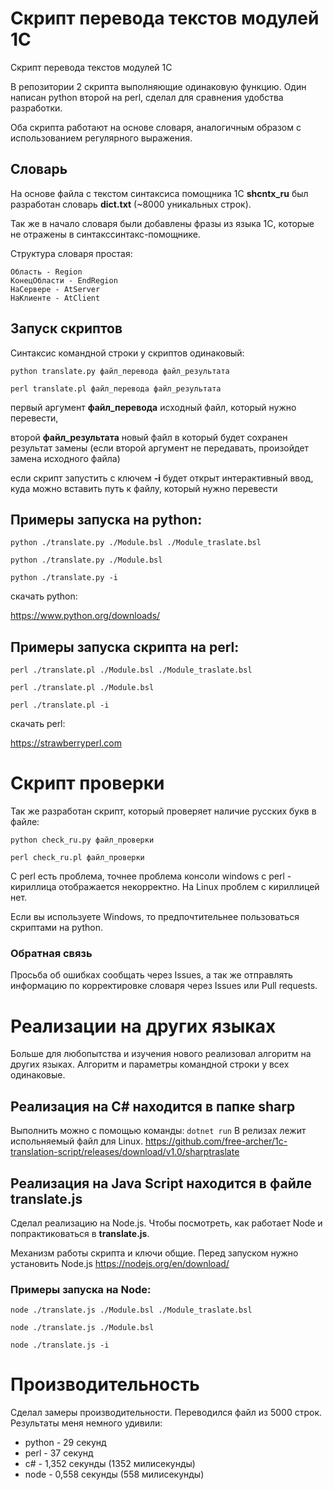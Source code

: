# Скрипт перевода текстов модулей 1С
Скрипт перевода текстов модулей 1С

В репозитории 2 скрипта выполняющие одинаковую функцию. Один написан python второй на perl, сделал для сравнения удобства разработки.

Оба скрипта работают на основе словаря, аналогичным образом с использованием регулярного выражения.

## Словарь
На основе файла с текстом синтаксиса помощника 1С **shcntx_ru** был разработан словарь **dict.txt** (~8000 уникальных строк).

Так же в начало словаря были добавлены фразы из языка 1С, которые не отражены в синтакссинтакс-помощнике.

Структура словаря простая:
```
Область - Region
КонецОбласти - EndRegion
НаСервере - AtServer
НаКлиенте - AtClient
```

## Запуск скриптов
Синтаксис командной строки у скриптов одинаковый:

`python translate.py файл_перевода файл_результата`

`perl translate.pl файл_перевода файл_результата`

первый аргумент **файл_перевода** исходный файл, который нужно перевести,

второй **файл_результата** новый файл в который будет сохранен результат замены 
(если второй аргумент не передавать, произойдет замена исходного файла)

если скрипт запустить с ключем **-i** будет открыт интерактивный ввод, 
куда можно вставить путь к файлу, который нужно перевести

## Примеры запуска на python:
`python ./translate.py ./Module.bsl ./Module_traslate.bsl`

`python ./translate.py ./Module.bsl `

`python ./translate.py -i`


скачать python:

https://www.python.org/downloads/

## Примеры запуска скрипта на perl:
`perl ./translate.pl ./Module.bsl ./Module_traslate.bsl`

`perl ./translate.pl ./Module.bsl `

`perl ./translate.pl -i`


скачать perl:

https://strawberryperl.com

# Скрипт проверки
Так же разработан скрипт, который проверяет наличие русских букв в файле:

`python check_ru.py файл_проверки`

`perl check_ru.pl файл_проверки`

С perl есть проблема, точнее проблема консоли windows с perl - кириллица отображается некорректно. На Linux проблем с кириллицей нет.

Если вы используете Windows, то предпочтительнее пользоваться скриптами на python.



### Обратная связь
Просьба об ошибках сообщать через Issues, а так же отправлять информацию по корректировке словаря через Issues или Pull requests.

# Реализации на других языках
Больше для любопытства и изучения нового реализовал алгоритм на других языках.
Алгоритм и параметры командной строки у всех одинаковые.

## Реализация на C# находится в папке **sharp**
Выполнить можно с помощью команды: 
`dotnet run`
В релизах лежит испольняемый файл для Linux.
https://github.com/free-archer/1c-translation-script/releases/download/v1.0/sharptraslate

## Реализация на Java Script находится в файле translate.js
Сделал реализацию на Node.js. Чтобы посмотреть, как работает Node и попрактиковаться в **translate.js**.

Механизм работы скрипта и ключи общие. Перед запуском нужно установить Node.js https://nodejs.org/en/download/

### Примеры запуска на Node:
`node ./translate.js ./Module.bsl ./Module_traslate.bsl`

`node ./translate.js ./Module.bsl `

`node ./translate.js -i`

# Производительность
Сделал замеры производительности. 
Переводился файл из 5000 строк.
Результаты меня немного удивили:


- python - 29 секунд
- perl - 37 секунд
- c# - 1,352 секунды (1352 милисекунды)
- node - 0,558 секунды (558 милисекунды)
